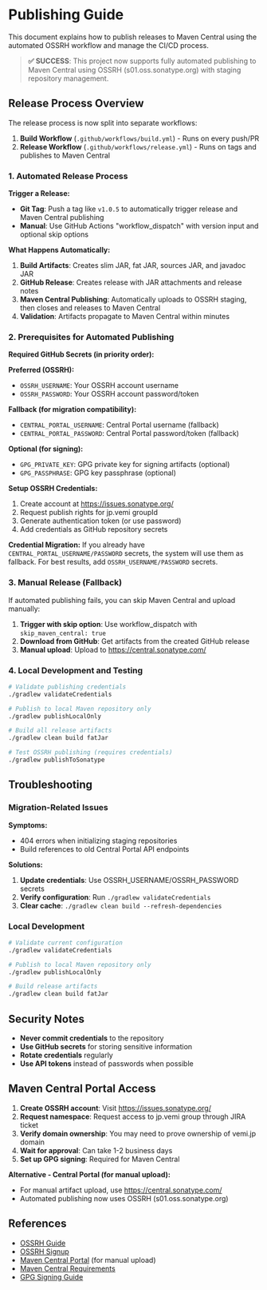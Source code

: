# Publishing Guide

This document explains how to publish releases to Maven Central using the automated OSSRH workflow and manage the CI/CD process.

> **✅ SUCCESS**: This project now supports fully automated publishing to Maven Central using OSSRH (s01.oss.sonatype.org) with staging repository management.

## Release Process Overview

The release process is now split into separate workflows:

1. **Build Workflow** (`.github/workflows/build.yml`) - Runs on every push/PR
2. **Release Workflow** (`.github/workflows/release.yml`) - Runs on tags and publishes to Maven Central

### 1. Automated Release Process

**Trigger a Release:**
- **Git Tag**: Push a tag like `v1.0.5` to automatically trigger release and Maven Central publishing
- **Manual**: Use GitHub Actions "workflow_dispatch" with version input and optional skip options

**What Happens Automatically:**
1. **Build Artifacts**: Creates slim JAR, fat JAR, sources JAR, and javadoc JAR
2. **GitHub Release**: Creates release with JAR attachments and release notes
3. **Maven Central Publishing**: Automatically uploads to OSSRH staging, then closes and releases to Maven Central
4. **Validation**: Artifacts propagate to Maven Central within minutes

### 2. Prerequisites for Automated Publishing

**Required GitHub Secrets (in priority order):**

**Preferred (OSSRH):**
- `OSSRH_USERNAME`: Your OSSRH account username
- `OSSRH_PASSWORD`: Your OSSRH account password/token

**Fallback (for migration compatibility):**
- `CENTRAL_PORTAL_USERNAME`: Central Portal username (fallback)
- `CENTRAL_PORTAL_PASSWORD`: Central Portal password/token (fallback)

**Optional (for signing):**
- `GPG_PRIVATE_KEY`: GPG private key for signing artifacts (optional)
- `GPG_PASSPHRASE`: GPG key passphrase (optional)

**Setup OSSRH Credentials:**
1. Create account at https://issues.sonatype.org/
2. Request publish rights for jp.vemi groupId
3. Generate authentication token (or use password)
4. Add credentials as GitHub repository secrets

**Credential Migration:**
If you already have `CENTRAL_PORTAL_USERNAME/PASSWORD` secrets, the system will use them as fallback. For best results, add `OSSRH_USERNAME/PASSWORD` secrets.

### 3. Manual Release (Fallback)

If automated publishing fails, you can skip Maven Central and upload manually:

1. **Trigger with skip option**: Use workflow_dispatch with `skip_maven_central: true`
2. **Download from GitHub**: Get artifacts from the created GitHub release
3. **Manual upload**: Upload to https://central.sonatype.com/

### 4. Local Development and Testing

```bash
# Validate publishing credentials  
./gradlew validateCredentials

# Publish to local Maven repository only
./gradlew publishLocalOnly

# Build all release artifacts
./gradlew clean build fatJar

# Test OSSRH publishing (requires credentials)
./gradlew publishToSonatype
```

## Troubleshooting

### Migration-Related Issues

**Symptoms:**
- 404 errors when initializing staging repositories
- Build references to old Central Portal API endpoints

**Solutions:**
1. **Update credentials**: Use OSSRH_USERNAME/OSSRH_PASSWORD secrets
2. **Verify configuration**: Run `./gradlew validateCredentials`
3. **Clear cache**: `./gradlew clean build --refresh-dependencies`

### Local Development

```bash
# Validate current configuration  
./gradlew validateCredentials

# Publish to local Maven repository only
./gradlew publishLocalOnly

# Build release artifacts
./gradlew clean build fatJar
```

## Security Notes

- **Never commit credentials** to the repository
- **Use GitHub secrets** for storing sensitive information  
- **Rotate credentials** regularly
- **Use API tokens** instead of passwords when possible

## Maven Central Portal Access

1. **Create OSSRH account**: Visit https://issues.sonatype.org/
2. **Request namespace**: Request access to jp.vemi group through JIRA ticket
3. **Verify domain ownership**: You may need to prove ownership of vemi.jp domain
4. **Wait for approval**: Can take 1-2 business days
5. **Set up GPG signing**: Required for Maven Central

**Alternative - Central Portal (for manual upload):**
- For manual artifact upload, use https://central.sonatype.com/
- Automated publishing now uses OSSRH (s01.oss.sonatype.org)

## References

- [OSSRH Guide](https://central.sonatype.org/publish/publish-guide/)
- [OSSRH Signup](https://issues.sonatype.org/)
- [Maven Central Portal](https://central.sonatype.com/) (for manual upload)
- [Maven Central Requirements](https://central.sonatype.org/publish/requirements/)
- [GPG Signing Guide](https://central.sonatype.org/publish/requirements/gpg/)